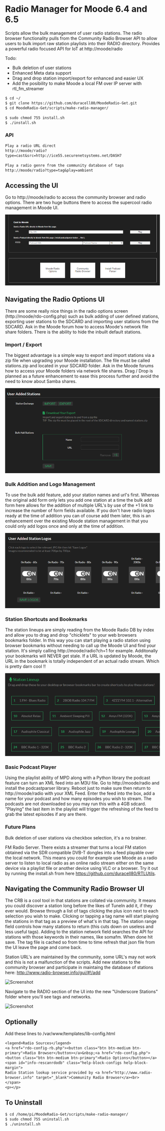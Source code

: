 # Radio Manager for Moode 6.4 and 6.5

Scripts allow the bulk management of user radio stations. The radio browser functionality pulls from the Community Radio Browser API to allow users to bulk import raw station playlists into their RADIO directory. Provides a powerful radio focused API for IoT at http://moode/radio

Todo:
- Bulk deletion of user stations
- Enhanced Meta data support
- Drag and drop station import/export for enhanced and easier UX
- Add the posibility to make Moode a local FM over IP server with rtl_fm_streamer

```
$ cd ~/
$ git clone https://github.com/duracell80/MoodeRadio-Get.git
$ cd MoodeRadio-Get/scripts/make-radio-manager/

$ sudo chmod 755 install.sh
$ ./install.sh
```

### API

```
Play a radio URL direct
http://moode/radio?type=cast&src=http://ice55.securenetsystems.net/DASH7

Play a radio genre from the community database of tags
http://moode/radio?type=tag&play=ambient

```

## Accessing the UI
Go to http://moode/radio to access the community browser and radio options. There are two huge buttons there to access the supercool radio management in Moode UI.

![Screenshot](https://raw.githubusercontent.com/duracell80/MoodeRadio-Get/master/scripts/make-radio-manager/radio-feature-index.png)

## Navigating the Radio Options UI
There are some really nice things in the radio options screen (http://moode/rdo-config.php) such as bulk adding of user defined stations, exporting user stations to the SDCARD and importing user stations from the SDCARD. Ask in the Moode forum how to access Moode's network file share folders. There is the ability to hide the inbuilt default stations.


### Import / Export
The biggest advantage is a simple way to export and import stations via a zip file when upgrading your Moode installation. The file must be called stations.zip and located in your SDCARD folder. Ask in the Moode forums how to access your Moode folders via network file shares. Drag / Drop is planned as a future enhancement to ease this process further and avoid the need to know about Samba shares.

![Screenshot](https://raw.githubusercontent.com/duracell80/MoodeRadio-Get/master/scripts/make-radio-manager/radio-user-stations.png)

### Bulk Addition and Logo Management
To use the bulk add feature, add your station names and url's first. Whereas the original add form only lets you add one station at a time the bulk add form here allows for the addition of multiple URL's by use of the +1 link to increase the number of form fields available. If you don't have radio logos ready at the time of addition you can of course add them later, this is an enhancement over the existing Moode station management in that you could only add logos once and only at the time of addition.

![Screenshot](https://raw.githubusercontent.com/duracell80/MoodeRadio-Get/master/scripts/make-radio-manager/radio-user-stations-logos.png)


### Station Shortcuts and Bookmarks
The station lineups are simply reading from the Moode Radio DB by index and allow you to drag and drop "chicklets" to your web browsers bookmarks folder. In this way you can start playing a radio station using browser bookmarks without needing to call up the Moode UI and find your station. It's simply calling http://moode/radio?ch=1 for example. Additonally your bookmarks will NEVER get stale. If a URL is updated by Moode, the URL in the bookmark is totally independent of an actual radio stream. Which is pretty darn cool !!

![Screenshot](https://raw.githubusercontent.com/duracell80/MoodeRadio-Get/master/scripts/make-radio-manager/radio-moode-lineup.png)


### Basic Podcast Player
Using the playlist ability of MPD along with a Python library the podcast feature can turn an XML feed into an M3U file. Go to http://moode/radio and install the podcastparser library. Reboot just to make sure then return to http://moode/radio with your XML Feed. Enter the feed into the box, add a name for your podcast and how many episodes you wish to stream. The podcasts are not downloaded so you may run this with a 4GB sdcard. "Playing" the last item in the playlist will trigger the refreshing of the feed to grab the latest episodes if any are there.


### Future Plans
Bulk deletion of user stations via checkbox selection, it's a no brainer.

FM Radio Server. There exists a streamer that turns a local FM station obtained via the SDR compatible DVB-T dongles into a feed playable over the local network. This means you could for example use Moode as a radio server to listen to local radio as an online radio stream either on the same device via a playlist file or another device using VLC or a browser. Try it out by running the install.sh from here https://github.com/duracell80/RTLUtils. 



## Navigating the Community Radio Browser UI
The CRB is a cool tool in that stations are collated via community. It means you could discover a station long before the likes of TuneIn add it, if they ever would. Browse through a list of tags clicking the plus icon next to each selection you wish to make. Clicking or tapping a tag name will start playing the stations in that tag as a preview of what's in that tag. The station range field controls how many stations to return (this cuts down on useless and less useful tags). Adding to the station network field searches the API for stations with those keywords in their names, like somafm. When done hit save. The tag file is cached so from time to time refresh that json file from the UI leave the page and come back.

Station URL's are maintained by the community, some URL's may not work and this is not a malfunction of the scripts. Add new stations to the community browser and participate in maintaing the database of stations here:
http://www.radio-browser.info/gui/#!/add


![Screenshot](https://raw.githubusercontent.com/duracell80/MoodeRadio-Get/master/scripts/make-radio-manager/001.png)



Navigate to the RADIO section of the UI into the new "Underscore Stations" folder where you'll see tags and networks.

![Screenshot](https://raw.githubusercontent.com/duracell80/MoodeRadio-Get/master/scripts/make-radio-manager/002.png)

## Optionally

Add these lines to /var/www/templates/lib-config.html
```
<legend>Radio Sources</legend>
<a href="rdo-config-rb.php"><button class="btn btn-medium btn-primary">Radio Browser</button></a>&nbsp;<a href="rdo-config.php"><button class="btn btn-medium btn-primary">Radio Options</button></a>
<span id="info-rescanrdodb" class="help-block-configs help-block-margin">
Radio Station lookup service provided by <a href="http://www.radio-browser.info" target="_blank">Community Radio Browser</a><br>
</span>
<p></p>
```



## To Uninstall
```
$ cd /home/pi/MoodeRadio-Get/scripts/make-radio-manager/
$ sudo chmod 755 uninstall.sh
$ ./uninstall.sh
```
